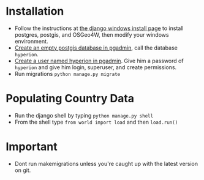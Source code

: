 # Installation
* Follow the instructions at [the django windows install page](https://docs.djangoproject.com/en/3.1/ref/contrib/gis/install/#windows) to install postgres, postgis, and OSGeo4W, then modify your windows environment.
* [Create an empty postgis database in pgadmin](https://postgis.net/workshops/postgis-intro/creating_db.html), call the database `hyperion`.
* [Create a user named hyperion in pgadmin](https://www.enterprisedb.com/postgres-tutorials/how-create-postgresql-database-and-users-using-psql-and-pgadmin).  Give him a password of `hyperion` and give him login, superuser, and create permissions.
* Run migrations `python manage.py migrate`
# Populating Country Data
* Run the django shell by typing `python manage.py shell`
* From the shell type `from world import load` and then `load.run()`
# Important
* Dont run makemigrations unless you're caught up with the latest version on git.
